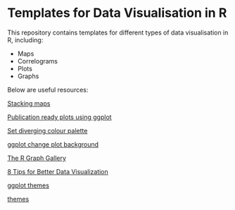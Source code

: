 # Templates for Data Visualisation in R

This repository contains templates for different types of data visualisation in R, including:

* Maps
* Correlograms
* Plots
* Graphs

Below are useful resources:

[Stacking maps](https://urbandemographics.blogspot.com/2016/04/creating-tilted-and-stacked-maps-in-r.html)

[Publication ready plots using ggplot](http://www.sthda.com/english/articles/24-ggpubr-publication-ready-plots/81-ggplot2-easy-way-to-mix-multiple-graphs-on-the-same-page/)

[Set diverging colour palette](https://ggplot2.tidyverse.org/reference/scale_gradient.html)

[ggplot change plot background](https://ggplot2.tidyverse.org/reference/aes_colour_fill_alpha.html)

[The R Graph Gallery](https://www.r-graph-gallery.com/line-chart-dual-Y-axis-ggplot2.html)

[8 Tips for Better Data Visualization](https://towardsdatascience.com/8-tips-for-better-data-visualization-2f7118e8a9f4)

[ggplot themes](https://ggplot2.tidyverse.org/reference/ggtheme.html)

[themes](https://yutannihilation.github.io/allYourFigureAreBelongToUs/ggthemes/)
